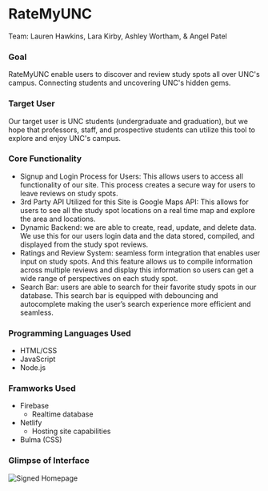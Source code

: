 # RateMyUNC
Team: Lauren Hawkins, Lara Kirby, Ashley Wortham, & Angel Patel

### Goal
RateMyUNC enable users to discover and review study spots all over UNC's campus. Connecting students and uncovering UNC's hidden gems. 

### Target User
Our target user is UNC students (undergraduate and graduation), but we hope that professors, staff, and prospective students can utilize this tool to explore and enjoy UNC's campus. 

### Core Functionality
- Signup and Login Process for Users: This allows users to access all functionality of our site. This process creates a secure way for users to leave reviews on study spots. 
- 3rd Party API Utilized for this Site is Google Maps API:  This allows for users to see all the study spot locations on a real time map and explore the area and locations. 
- Dynamic Backend: we are able to create, read, update, and delete data. We use this for our users login data and the data stored, compiled, and displayed from the study spot reviews. 
- Ratings and Review System: seamless form integration that enables user input on study spots. And this feature allows us to compile information across multiple reviews and display this information so users can get a wide range of perspectives on each study spot. 
- Search Bar: users are able to search for their favorite study spots in our database. This search bar is equipped with debouncing and autocomplete making the user’s search experience more efficient and seamless. 

### Programming Languages Used
- HTML/CSS
- JavaScript
- Node.js

### Framworks Used
- Firebase
    - Realtime database
- Netlify
    - Hosting site capabilities 
- Bulma (CSS)

### Glimpse of Interface
![Signed Homepage](Screen_Shot_2020-11-24_at_1.01.22_PM.png)

